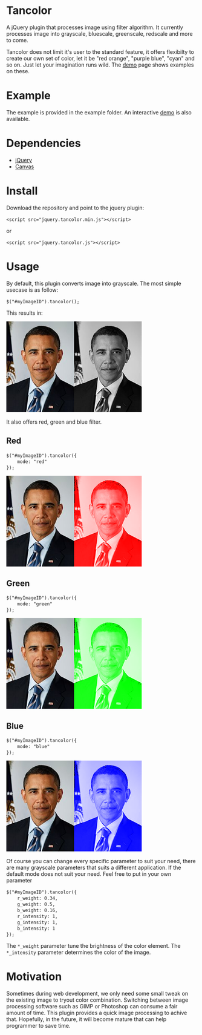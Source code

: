 Tancolor
========

A jQuery plugin that processes image using filter algorithm. It currently
processes image into grayscale, bluescale, greenscale, redscale and more to 
come.

Tancolor does not limit it's user to the standard feature, it offers flexibilty
to create our own set of color, let it be "red orange", "purple blue", "cyan"
and so on. Just let your imagination runs wild. The [demo](http://nicolaisi.github.io/tancolor/)
 page shows examples on these. 

Example
=======

The example is provided in the example folder. An interactive [demo](http://nicolaisi.github.io/tancolor/) is
also available.

Dependencies
============

*  [jQuery](https://github.com/jquery/jquery)
*  [Canvas](http://caniuse.com/#feat=canvas)

Install
=======

Download the repository and point to the jquery plugin:

    <script src="jquery.tancolor.min.js"></script>
    
or

    <script src="jquery.tancolor.js"></script>
    

Usage
=====

By default, this plugin converts image into grayscale. The most simple usecase
is as follow:

    $("#myImageID").tancolor();
    
This results in:

![I am Obama](example/images/obama.jpg "Before")![I am Obama](example/images/grayscale.png "After")

It also offers red, green and blue filter.

Red
---

    $("#myImageID").tancolor({
        mode: "red"
    });
    
![I am Obama](example/images/obama.jpg "Before")![I am Obama](example/images/red.png "After")

Green
-----

    $("#myImageID").tancolor({
        mode: "green"
    });
    
![I am Obama](example/images/obama.jpg "Before")![I am Obama](example/images/green.png "After")

Blue
----

    $("#myImageID").tancolor({
        mode: "blue"
    });
    
![I am Obama](example/images/obama.jpg "Before")![I am Obama](example/images/blue.png "After")

Of course you can change every specific parameter to suit your need, there are many grayscale parameters that suits a different application. If the default mode does not suit your need. Feel free to put in your own parameter

    $("#myImageID").tancolor({
        r_weight: 0.34,
        g_weight: 0.5,
        b_weight: 0.16,
        r_intensity: 1,
        g_intensity: 1,
        b_intensity: 1
    });
    
The `*_weight` parameter tune the brightness of the color element. The `*_intensity` parameter determines the color of the image.

Motivation
==========

Sometimes during web development, we only need some small tweak on the existing image to tryout color combination. Switching between image processing software such as GIMP or Photoshop can consume a fair amount of time. This plugin provides a quick image processing to achive that. Hopefully, in the future, it will become mature that can help programmer to save time.










